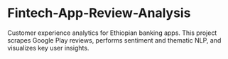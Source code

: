 # Fintech-App-Review-Analysis
Customer experience analytics for Ethiopian banking apps. This project scrapes Google Play reviews, performs sentiment and thematic NLP, and visualizes key user insights.
